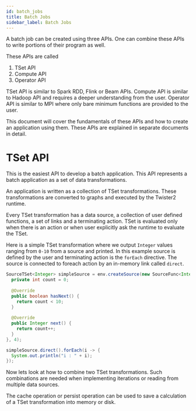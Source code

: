 ```yaml
---
id: batch_jobs
title: Batch Jobs
sidebar_label: Batch Jobs
---
```


A batch job can be created using three APIs. One can combine these APIs to write portions of their program as well.

These APIs are called

1. TSet API
2. Compute API
3. Operator API

TSet API is similar to Spark RDD, Flink or Beam APIs. Compute API is similar to Hadoop API and requires a deeper 
understanding from the user. Operator API is similar to MPI where only bare minimum functions are provided to the
user.

This document will cover the fundamentals of these APIs and how to create an application using them. 
These APIs are explained in separate documents in detail.

# TSet API

This is the easiest API to develop a batch application. This API represents a batch application as a 
set of data transformations.

An application is written as a collection of TSet transformations. These transformations are converted 
to graphs and executed by the Twister2 runtime. 

Every TSet transformation has a data source, a collection of user defined functions, a set of links and a terminating
action. TSet is evaluated only when there is an action or when user explicitly ask the runtime to 
evaluate the TSet.

Here is a simple TSet transformation where we output ```Integer``` values ranging from ```0-10``` from 
a source and printed. In this example source is defined by the user and terminating action is the 
```forEach``` directive. The source is connected to foreach action by an in-memory link called ```direct```.

```java
SourceTSet<Integer> simpleSource = env.createSource(new SourceFunc<Integer>() {
  private int count = 0;
  
  @Override
  public boolean hasNext() {
    return count < 10;
  }
  
  @Override
  public Integer next() {
    return count++;
  }
}, 4);

simpleSource.direct().forEach(i -> {
  System.out.println("i : " + i);
});
```

Now lets look at how to combine two TSet transformations. Such combinations are needed when implementing 
iterations or reading from multiple data sources.

The cache operation or persist operation can be used to save a calculation of a TSet transformation into memory or disk.  

```java

```




